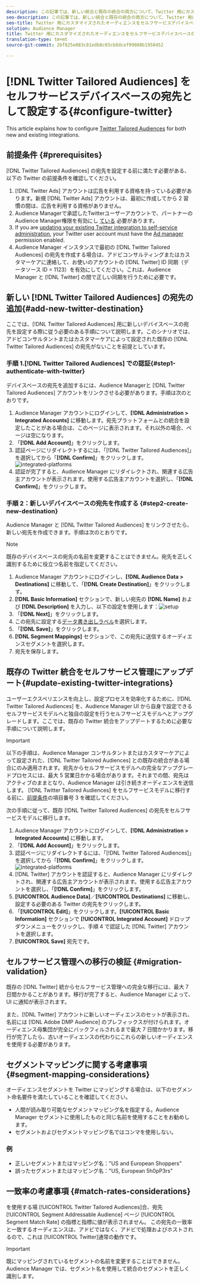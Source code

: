 ```yaml
---
description: この記事では、新しい統合と既存の統合の両方について、Twitter 用にカスタマイズされたオーディエンスを設定する方法について説明します。
seo-description: この記事では、新しい統合と既存の統合の両方について、Twitter 用にカスタマイズされたオーディエンスを設定する方法について説明します。
seo-title: Twitter 用にカスタマイズされたオーディエンスをセルフサービスデバイスベースの宛先として設定する
solution: Audience Manager
title: Twitter 用にカスタマイズされたオーディエンスをセルフサービスデバイスベースの宛先として設定する
translation-type: tm+mt
source-git-commit: 2bf825e083c81edb8c03cb8dcef99088b1958452

---
```



# [!DNL Twitter Tailored Audiences] をセルフサービスデバイスベースの宛先として設定する{#configure-twitter}

This article explains how to configure [Twitter Tailored Audiences](https://business.twitter.com/en/targeting/tailored-audiences.html) for both new and existing integrations.

## 前提条件 {#prerequisites}

[!DNL Twitter Tailored Audiences] の宛先を設定する前に満たす必要がある、以下の Twitter の前提条件を確認してください。

1. [!DNL Twitter Ads] アカウントは広告を利用する資格を持っている必要があります。新規 [!DNL Twitter Ads] アカウントは、最初に作成してから 2 習慣の間は、広告を利用する資格がありません。
1. Audience Managerで承認したTwitterユーザーアカウントで、パートナーのAudience Manager権限を有効にし [ている](https://business.twitter.com/en/help/troubleshooting/multi-user-login-faq.html#accesslevels) 必要があります。
1. If you are [updating your existing Twitter integration to self-service administration](#update-existing-twitter-integrations), your Twitter user account must have the [Ad manager](https://business.twitter.com/en/help/troubleshooting/multi-user-login-faq.html#accesslevels) permission enabled.
1. Audience Manager インスタンスで最初の [!DNL Twitter Tailored Audiences] の宛先を作成する場合は、アドビコンサルティングまたはカスタマーケアに連絡して、お使いのアカウントの [!DNL Twitter] ID 同期（データソース ID = 1123）を有効にしてください。これは、Audience Manager と [!DNL Twitter] の間で正しい同期を行うために必要です。

## 新しい [!DNL Twitter Tailored Audiences] の宛先の追加{#add-new-twitter-destination}

ここでは、[!DNL Twitter Tailored Audiences] 用に新しいデバイスベースの宛先を設定する際に従う必要のある手順について説明します。このシナリオでは、アドビコンサルタントまたはカスタマーケアによって設定された既存の [!DNL Twitter Tailored Audiences] の宛先がないことを前提としています。

### 手順 1.[!DNL Twitter Tailored Audiences] での認証{#step1-authenticate-with-twitter}

デバイスベースの宛先を追加するには、Audience Managerと [!DNL Twitter Tailored Audiences] アカウントをリンクさせる必要があります。手順は次のとおりです。

1. Audience Manager アカウントにログインして、**[!DNL Administration > Integrated Accounts]** に移動します。宛先プラットフォームとの統合を設定したことがある場合は、このページに表示されます。それ以外の場合、ページは空になります。
2. 「**[!DNL Add Account]**」をクリックします。
3. 認証ページにリダイレクトするには、「[!DNL Twitter Tailored Audiences]」を選択してから「**[!DNL Confirm]**」をクリックします。![integrated-platforms](assets/dbd-integrated-platforms.png)
4. 認証が完了すると、Audience Manager にリダイレクトされ、関連する広告主アカウントが表示されます。使用する広告主アカウントを選択し、「**[!DNL Confirm]**」をクリックします。

### 手順 2：新しいデバイスベースの宛先を作成する {#step2-create-new-destination}

Audience Manager と [!DNL Twitter Tailored Audiences] をリンクさせたら、新しい宛先を作成できます。手順は次のとおりです。

>[!NOTE]
>
>既存のデバイスベースの宛先の名前を変更することはできません。宛先を正しく識別するために役立つ名前を指定してください。

1. Audience Manager アカウントにログインし、**[!DNL Audience Data > Destinations]** に移動して、「**[!DNL Create Destination]**」をクリックします。
2. **[!DNL Basic Information]** セクションで、新しい宛先の **[!DNL Name]** および **[!DNL Description]** を入力し、以下の設定を使用します：![setup](assets/dbd-new-basic.png)
3. 「**[!DNL Next]**」をクリックします。
4. この宛先に設定する[データ書き出しラベル](/help/using/features/data-export-controls.md#controls-labels)を選択します。
5. 「**[!DNL Save]**」をクリックします。
6. **[!DNL Segment Mappings]** セクションで、この宛先に送信するオーディエンスセグメントを選択します。
7. 宛先を保存します。

## 既存の Twitter 統合をセルフサービス管理にアップデート{#update-existing-twitter-integrations}

ユーザーエクスペリエンスを向上し、設定プロセスを効率化するために、[!DNL Twitter Tailored Audiences] を、Audience Manager UI から自身で設定できるセルフサービスモデルへと独自の設定を行うセルフサービスモデルへとアップグレードします。ここでは、既存の Twitter 統合をアップデートするために必要な手順について説明します。

>[!IMPORTANT]
>
>以下の手順は、Audience Manager コンサルタントまたはカスタマーケアによって設定された、[!DNL Twitter Tailored Audiences] との既存の統合がある場合にのみ適用されます。宛先からセルフサービスモデルへの完全なアップグレードプロセスには、最大 5 営業日かかる場合があります。それまでの間、宛先はアクティブのままとなり、Audience Manager は引き続きオーディエンスを送信します。
> [!DNL Twitter Tailored Audiences] をセルフサービスモデルに移行する前に、[前提条件](#prerequisites)の項目番号 3 を確認してください。

次の手順に従って、既存 [!DNL Twitter Tailored Audiences] の宛先をセルフサービスモデルに移行します。

1. Audience Manager アカウントにログインして、**[!DNL Administration > Integrated Accounts]** に移動します。
1. 「**[!DNL Add Account]**」をクリックします。
1. 認証ページにリダイレクトするには、「[!DNL Twitter Tailored Audiences]」を選択してから「**[!DNL Confirm]**」をクリックします。![integrated-platforms](assets/dbd-integrated-platforms.png)
1. [!DNL Twitter] アカウントを認証すると、Audience Manager にリダイレクトされ、関連する広告主アカウントが表示されます。使用する広告主アカウントを選択し、「**[!DNL Confirm]**」をクリックします。
1. **[!UICONTROL Audience Data]**／**[!UICONTROL Destinations]** に移動し、設定する必要のある Twitter の宛先をクリックします。
1. 「**[!UICONTROL Edit]**」をクリックします。**[!UICONTROL Basic Information]** セクションで **[!UICONTROL Integrated Account]** ドロップダウンメニューをクリックし、手順 4 で認証した [!DNL Twitter] アカウントを選択します。
1. **[!UICONTROL Save]** 宛先です。

## セルフサービス管理への移行の検証 {#migration-validation}

既存の [!DNL Twitter] 統からセルフサービス管理への完全な移行には、最大 7 日間かかることがあります。移行が完了すると、Audience Manager によって、UI に通知が表示されます。

また、[!DNL Twitter] アカウントに新しいオーディエンスのセットが表示され、名前には [!DNL Adobe DMP Audience] のプレフィックスが付けられます。オーディエンス母集団が完全にバックフィルされるまで最大 7 日間かかります。移行が完了したら、古いオーディエンスの代わりにこれらの新しいオーディエンスを使用する必要があります。

## セグメントマッピングに関する考慮事項 {#segment-mapping-considerations}

オーディエンスセグメントを Twitter にマッピングする場合は、以下のセグメント命名要件を満たしていることを確認してください。

* 人間が読み取り可能なセグメントマッピング名を指定する。Audience Manager セグメントに使用したものと同じ名前を使用することをお勧めします。
* セグメントおよびセグメントマッピング名ではコンマを使用しない。

### 例

* 正しいセグメントまたはマッピング名："US and European Shoppers"
* 誤ったセグメントまたはマッピング名："US, European 5h0pP3rs"

## 一致率の考慮事項 {#match-rates-considerations}

を使用する場 [!UICONTROL Twitter Tailored Audiences]合、宛先 [!UICONTROL Segment Addressable Audience] ページ [!UICONTROL Segment Match Rate] の指標と指標に値が表示されません。 この宛先の一致率と一致するオーディエンスは、アドビではなく、アドビで処理およびホストされるので、これは [!UICONTROL Twitter]通常の動作です。

>[!IMPORTANT]
>
>既にマッピングされているセグメントの名前を変更することはできません。Audience Manager では、セグメント名を使用して統合のセグメントを正しく識別します。
